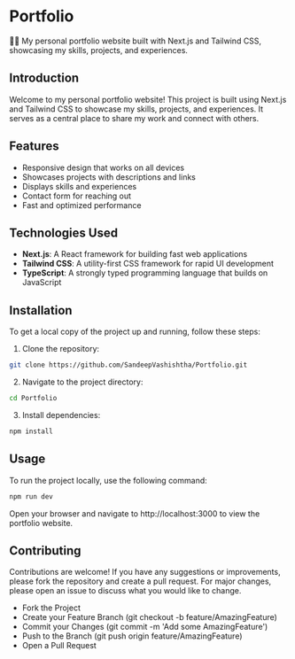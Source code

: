 # Portfolio

👨‍💻 My personal portfolio website built with Next.js and Tailwind CSS, showcasing my skills, projects, and experiences.

## Introduction

Welcome to my personal portfolio website! This project is built using Next.js and Tailwind CSS to showcase my skills, projects, and experiences. It serves as a central place to share my work and connect with others.

## Features

- Responsive design that works on all devices
- Showcases projects with descriptions and links
- Displays skills and experiences
- Contact form for reaching out
- Fast and optimized performance

## Technologies Used

- **Next.js**: A React framework for building fast web applications
- **Tailwind CSS**: A utility-first CSS framework for rapid UI development
- **TypeScript**: A strongly typed programming language that builds on JavaScript

## Installation

To get a local copy of the project up and running, follow these steps:

1. Clone the repository:

```bash
git clone https://github.com/SandeepVashishtha/Portfolio.git
```

2. Navigate to the project directory:

```bash
cd Portfolio
```

3. Install dependencies:

```bash
npm install
```

## Usage

To run the project locally, use the following command:

```bash
npm run dev
```

Open your browser and navigate to http://localhost:3000 to view the portfolio website.

## Contributing

Contributions are welcome! If you have any suggestions or improvements, please fork the repository and create a pull request. For major changes, please open an issue to discuss what you would like to change.

- Fork the Project
- Create your Feature Branch (git checkout -b feature/AmazingFeature)
- Commit your Changes (git commit -m 'Add some AmazingFeature')
- Push to the Branch (git push origin feature/AmazingFeature)
- Open a Pull Request
